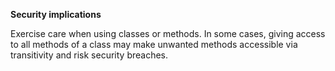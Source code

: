 
**Security implications**

Exercise care when using classes or methods. In some cases, giving access to all methods of a class may make unwanted methods accessible via transitivity and risk security breaches.